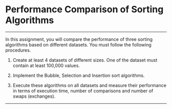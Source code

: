# Performance Comparison of Sorting Algorithms 

--------
In this assignment, you will compare the performance of three sorting algorithms based on different datasets. You must follow the following procedures. 

1. Create at least 4 datasets of different sizes. One of the dataset must contain at least 100,000 values. 

2. Implement the Bubble, Selection and Insertion sort algorithms.

3. Execute these algorithms on all datasets and measure their performance in terms of execution time, number of comparisons and number of swaps (exchanges).

--------
